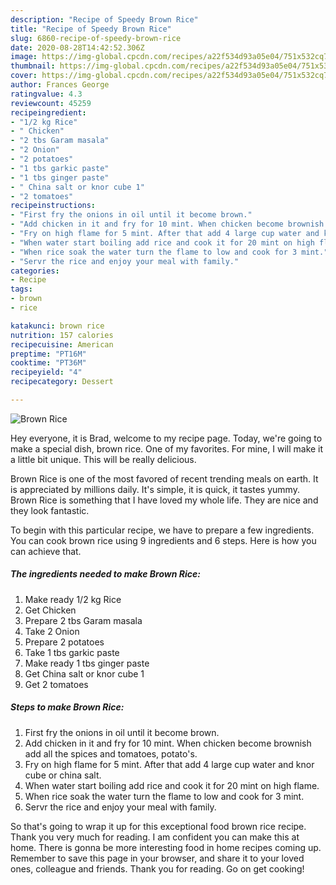 ```yaml
---
description: "Recipe of Speedy Brown Rice"
title: "Recipe of Speedy Brown Rice"
slug: 6860-recipe-of-speedy-brown-rice
date: 2020-08-28T14:42:52.306Z
image: https://img-global.cpcdn.com/recipes/a22f534d93a05e04/751x532cq70/brown-rice-recipe-main-photo.jpg
thumbnail: https://img-global.cpcdn.com/recipes/a22f534d93a05e04/751x532cq70/brown-rice-recipe-main-photo.jpg
cover: https://img-global.cpcdn.com/recipes/a22f534d93a05e04/751x532cq70/brown-rice-recipe-main-photo.jpg
author: Frances George
ratingvalue: 4.3
reviewcount: 45259
recipeingredient:
- "1/2 kg Rice"
- " Chicken"
- "2 tbs Garam masala"
- "2 Onion"
- "2 potatoes"
- "1 tbs garkic paste"
- "1 tbs ginger paste"
- " China salt or knor cube 1"
- "2 tomatoes"
recipeinstructions:
- "First fry the onions in oil until it become brown."
- "Add chicken in it and fry for 10 mint. When chicken become brownish add all the spices and tomatoes, potato&#39;s."
- "Fry on high flame for 5 mint. After that add 4 large cup water and knor cube or china salt."
- "When water start boiling add rice and cook it for 20 mint on high flame."
- "When rice soak the water turn the flame to low and cook for 3 mint."
- "Servr the rice and enjoy your meal with family."
categories:
- Recipe
tags:
- brown
- rice

katakunci: brown rice 
nutrition: 157 calories
recipecuisine: American
preptime: "PT16M"
cooktime: "PT36M"
recipeyield: "4"
recipecategory: Dessert

---
```



![Brown Rice](https://img-global.cpcdn.com/recipes/a22f534d93a05e04/751x532cq70/brown-rice-recipe-main-photo.jpg)

Hey everyone, it is Brad, welcome to my recipe page. Today, we're going to make a special dish, brown rice. One of my favorites. For mine, I will make it a little bit unique. This will be really delicious.



Brown Rice is one of the most favored of recent trending meals on earth. It is appreciated by millions daily. It's simple, it is quick, it tastes yummy. Brown Rice is something that I have loved my whole life. They are nice and they look fantastic.


To begin with this particular recipe, we have to prepare a few ingredients. You can cook brown rice using 9 ingredients and 6 steps. Here is how you can achieve that.

<!--inarticleads1-->

##### The ingredients needed to make Brown Rice:

1. Make ready 1/2 kg Rice
1. Get  Chicken
1. Prepare 2 tbs Garam masala
1. Take 2 Onion
1. Prepare 2 potatoes
1. Take 1 tbs garkic paste
1. Make ready 1 tbs ginger paste
1. Get  China salt or knor cube 1
1. Get 2 tomatoes




<!--inarticleads2-->

##### Steps to make Brown Rice:

1. First fry the onions in oil until it become brown.
1. Add chicken in it and fry for 10 mint. When chicken become brownish add all the spices and tomatoes, potato&#39;s.
1. Fry on high flame for 5 mint. After that add 4 large cup water and knor cube or china salt.
1. When water start boiling add rice and cook it for 20 mint on high flame.
1. When rice soak the water turn the flame to low and cook for 3 mint.
1. Servr the rice and enjoy your meal with family.




So that's going to wrap it up for this exceptional food brown rice recipe. Thank you very much for reading. I am confident you can make this at home. There is gonna be more interesting food in home recipes coming up. Remember to save this page in your browser, and share it to your loved ones, colleague and friends. Thank you for reading. Go on get cooking!
